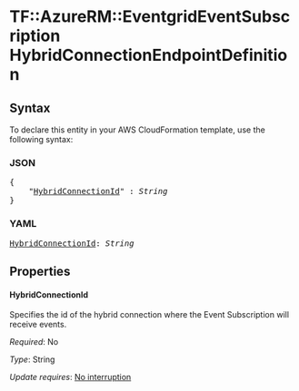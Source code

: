 # TF::AzureRM::EventgridEventSubscription HybridConnectionEndpointDefinition

## Syntax

To declare this entity in your AWS CloudFormation template, use the following syntax:

### JSON

<pre>
{
    "<a href="#hybridconnectionid" title="HybridConnectionId">HybridConnectionId</a>" : <i>String</i>
}
</pre>

### YAML

<pre>
<a href="#hybridconnectionid" title="HybridConnectionId">HybridConnectionId</a>: <i>String</i>
</pre>

## Properties

#### HybridConnectionId

Specifies the id of the hybrid connection where the Event Subscription will receive events.

_Required_: No

_Type_: String

_Update requires_: [No interruption](https://docs.aws.amazon.com/AWSCloudFormation/latest/UserGuide/using-cfn-updating-stacks-update-behaviors.html#update-no-interrupt)

